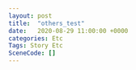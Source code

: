 ```yaml
---
layout: post
title:  "others_test"
date:   2020-08-29 11:00:00 +0000
categories: Etc
Tags: Story Etc
SceneCode: []
---
```

